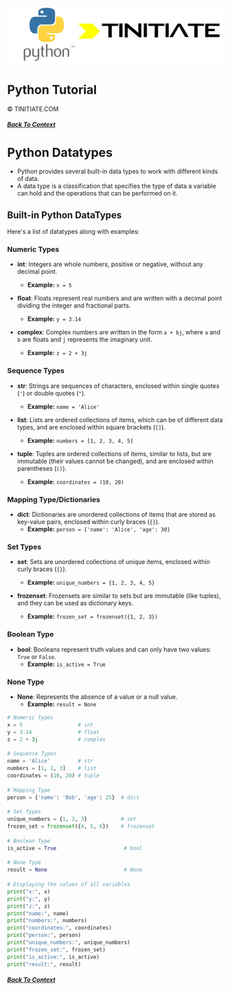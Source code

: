 ![Python Tinitiate Image](../../python_tinitiate.png)
# Python Tutorial
&copy; TINITIATE.COM
##### [Back To Context](../../README.md)

# Python Datatypes
* Python provides several built-in data types to work with different kinds of data.
* A data type is a classification that specifies the type of data a variable can hold and the operations that can be performed on it.

## Built-in Python DataTypes
Here's a list of datatypes along with examples:

### Numeric Types
- **int**: Integers are whole numbers, positive or negative, without any decimal point.
    * **Example:** `x = 5`

- **float**: Floats represent real numbers and are written with a decimal point dividing the integer and fractional parts.
    * **Example:** `y = 3.14`
- **complex**: Complex numbers are written in the form `a + bj`, where `a` and `b` are floats and `j` represents the imaginary unit.
    * **Example:** `z = 2 + 3j`

### Sequence Types
- **str**: Strings are sequences of characters, enclosed within single quotes (`'`) or double quotes (`"`).
    * **Example:** `name = 'Alice'`

- **list**: Lists are ordered collections of items, which can be of different data types, and are enclosed within square brackets (`[]`).
    * **Example:** `numbers = [1, 2, 3, 4, 5]`
- **tuple**: Tuples are ordered collections of items, similar to lists, but are immutable (their values cannot be changed), and are enclosed within parentheses (`()`).
    * **Example:** `coordinates = (10, 20)`

### Mapping Type/Dictionaries
- **dict**: Dictionaries are unordered collections of items that are stored as key-value pairs, enclosed within curly braces (`{}`).
    * **Example:** `person = {'name': 'Alice', 'age': 30}`

### Set Types
- **set**: Sets are unordered collections of unique items, enclosed within curly braces (`{}`).
    * **Example:** `unique_numbers = {1, 2, 3, 4, 5}`

- **frozenset**: Frozensets are similar to sets but are immutable (like tuples), and they can be used as dictionary keys.
    * **Example:** `frozen_set = frozenset({1, 2, 3})`

### Boolean Type
- **bool**: Booleans represent truth values and can only have two values: `True` or `False`.
    * **Example:** `is_active = True`

### None Type
- **None**: Represents the absence of a value or a null value.
    * **Example:** `result = None`

```python
# Numeric Types
x = 5                  # int
y = 3.14               # float
z = 2 + 3j             # complex

# Sequence Types
name = 'Alice'         # str
numbers = [1, 2, 3]    # list
coordinates = (10, 20) # tuple

# Mapping Type
person = {'name': 'Bob', 'age': 25}  # dict

# Set Types
unique_numbers = {1, 2, 3}           # set
frozen_set = frozenset({4, 5, 6})    # frozenset

# Boolean Type
is_active = True                      # bool

# None Type
result = None                         # None

# Displaying the values of all variables
print("x:", x)
print("y:", y)
print("z:", z)
print("name:", name)
print("numbers:", numbers)
print("coordinates:", coordinates)
print("person:", person)
print("unique_numbers:", unique_numbers)
print("frozen_set:", frozen_set)
print("is_active:", is_active)
print("result:", result)
```

##### [Back To Context](../../README.md)